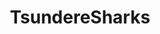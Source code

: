 ---
title: TsundereSharks
crosslinks:
- place
- ziaplace
- PartyParrot
- livven
- Art
- furry_irl
- pics
- Sharktits
- KamenRider
- OneTrueTohsaka
- anime_irl
- mildlypenis
- disneyvacation
- rarepuppers
- aww
- Pixiv
- vexillologycirclejerk
- wholesomememes
- husky
- carsfuckingdragons
---